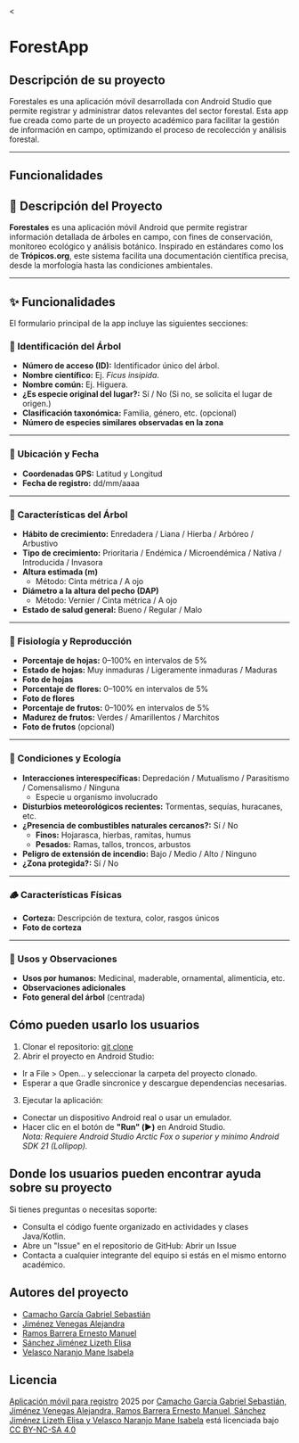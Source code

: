 <

# ForestApp

## Descripción de su proyecto
Forestales es una aplicación móvil desarrollada con Android Studio que permite registrar y administrar datos relevantes del sector forestal. Esta app fue creada como parte de un proyecto académico para facilitar la gestión de información en campo, optimizando el proceso de recolección y análisis forestal.

---
## Funcionalidades

## 📌 Descripción del Proyecto

**Forestales** es una aplicación móvil Android que permite registrar información detallada de árboles en campo, con fines de conservación, monitoreo ecológico y análisis botánico. Inspirado en estándares como los de **Trópicos.org**, este sistema facilita una documentación científica precisa, desde la morfología hasta las condiciones ambientales.

---
## ✨ Funcionalidades
El formulario principal de la app incluye las siguientes secciones:

### 🔹 Identificación del Árbol
- **Número de acceso (ID):** Identificador único del árbol.
- **Nombre científico:** Ej. *Ficus insipida*.
- **Nombre común:** Ej. Higuera.
- **¿Es especie original del lugar?:** Sí / No (Si no, se solicita el lugar de origen.)
- **Clasificación taxonómica:** Familia, género, etc. (opcional)
- **Número de especies similares observadas en la zona**
---

### 📍 Ubicación y Fecha
- **Coordenadas GPS:** Latitud y Longitud
- **Fecha de registro:** dd/mm/aaaa
---

### 🌿 Características del Árbol
- **Hábito de crecimiento:** Enredadera / Liana / Hierba / Arbóreo / Arbustivo
- **Tipo de crecimiento:** Prioritaria / Endémica / Microendémica / Nativa / Introducida / Invasora
- **Altura estimada (m)**
  - Método: Cinta métrica / A ojo
- **Diámetro a la altura del pecho (DAP)**
  - Método: Vernier / Cinta métrica / A ojo
- **Estado de salud general:** Bueno / Regular / Malo
---

### 🌱 Fisiología y Reproducción
- **Porcentaje de hojas:** 0–100% en intervalos de 5%
- **Estado de hojas:** Muy inmaduras / Ligeramente inmaduras / Maduras
- **Foto de hojas**
- **Porcentaje de flores:** 0–100% en intervalos de 5%
- **Foto de flores**
- **Porcentaje de frutos:** 0–100% en intervalos de 5%
- **Madurez de frutos:** Verdes / Amarillentos / Marchitos
- **Foto de frutos** (opcional)
---

### 🌾 Condiciones y Ecología
- **Interacciones interespecíficas:** Depredación / Mutualismo / Parasitismo / Comensalismo / Ninguna
  - Especie u organismo involucrado
- **Disturbios meteorológicos recientes:** Tormentas, sequías, huracanes, etc.
- **¿Presencia de combustibles naturales cercanos?:** Sí / No
  - **Finos:** Hojarasca, hierbas, ramitas, humus
  - **Pesados:** Ramas, tallos, troncos, arbustos
- **Peligro de extensión de incendio:** Bajo / Medio / Alto / Ninguno
- **¿Zona protegida?:** Sí / No
---

### 🪵 Características Físicas
- **Corteza:** Descripción de textura, color, rasgos únicos
- **Foto de corteza**
---

### 🧠 Usos y Observaciones
- **Usos por humanos:** Medicinal, maderable, ornamental, alimenticia, etc.
- **Observaciones adicionales**
- **Foto general del árbol** (centrada)
## Cómo pueden usarlo los usuarios
1. Clonar el repositorio:
    [git clone](https://github.com/Veca-LAG/Forestales.git)
2. Abrir el proyecto en Android Studio:
* Ir a File > Open... y seleccionar la carpeta del proyecto clonado.
* Esperar a que Gradle sincronice y descargue dependencias necesarias.
3. Ejecutar la aplicación:
* Conectar un dispositivo Android real o usar un emulador.
* Hacer clic en el botón de **"Run" (▶️)** en Android Studio.  
_Nota: Requiere Android Studio Arctic Fox o superior y mínimo Android SDK 21 (Lollipop)._
## Donde los usuarios pueden encontrar ayuda sobre su proyecto
Si tienes preguntas o necesitas soporte:
* Consulta el código fuente organizado en actividades y clases Java/Kotlin.
* Abre un "Issue" en el repositorio de GitHub: Abrir un Issue
* Contacta a cualquier integrante del equipo si estás en el mismo entorno académico.
## Autores del proyecto
* [Camacho García Gabriel Sebastián](https://github.com/SonicGamer227)
* [Jiménez Venegas Alejandra](https://alejandrajimv.github.io/)
* [Ramos Barrera Ernesto Manuel](https://github.com/netito74)
* [Sánchez Jiménez Lizeth Elisa](https://github.com/Elis12519)
* [Velasco Naranjo Mane Isabela](https://github.com/Veca-LAG)
## Licencia
<a href="https://github.com/Veca-LAG/Forestales/tree/master">Aplicación móvil para registro</a> 2025 por <a href="https://github.com/Veca-LAG/Forestales/tree/master">Camacho García Gabriel Sebastián, Jiménez Venegas Alejandra, Ramos Barrera Ernesto Manuel, Sánchez Jiménez Lizeth Elisa y Velasco Naranjo Mane Isabela</a> está licenciada bajo <a href="https://creativecommons.org/licenses/by-nc-sa/4.0/">CC BY-NC-SA 4.0</a>
